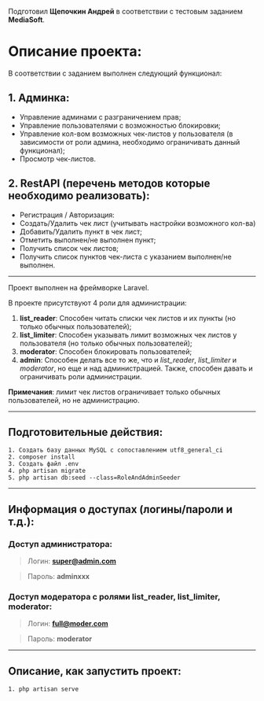 Подготовил **Щепочкин Андрей** в соответствии с тестовым заданием **MediaSoft**.

# Описание проекта:

В соответствии с заданием выполнен следующий функционал:
    
## 1. Админка:
- Управление админами с разграничением прав;
- Управление пользователями с возможностью блокировки;
- Управление кол-вом возможных чек-листов у пользователя (в зависимости от роли админа, необходимо ограничивать данный функционал);
- Просмотр чек-листов.

## 2. RestAPI (перечень методов которые необходимо реализовать):
- Регистрация / Авторизация:
- Создать/Удалить чек лист (учитывать настройки возможного кол-ва)
- Добавить/Удалить пункт в чек лист;
- Отметить выполнен/не выполнен пункт;
- Получить список чек листов;
- Получить список пунктов чек-листа с указанием выполнен/не выполнен.
____
Проект выполнен на фреймворке Laravel.

В проекте присутствуют 4 роли для администрации:
1. **list_reader**: Способен читать списки чек листов и их пункты (но только обычных пользователей);
2. **list_limiter**: Способен указывать лимит возможных чек листов у пользователя (но только обычных пользователей);
3. **moderator**: Способен блокировать пользователей;
4. **admin**: Способен делать все то же, что и *list_reader*, *list_limiter* и *moderator*, но еще и над администрацией. Также, способен давать и ограничивать роли администрации.

**Примечания**: лимит чек листов ограничивает только обычных пользователей, но не администрацию.
____
## Подготовительные действия:
    1. Создать базу данных MySQL с сопоставлением utf8_general_ci
    2. composer install
    3. Создать файл .env
    4. php artisan migrate
    5. php artisan db:seed --class=RoleAndAdminSeeder
____
## Информация о доступах (логины/пароли и т.д.):
### Доступ администратора: 
> Логин: **super@admin.com**

> Пароль: **adminxxx**
### Доступ модератора с ролями list_reader, list_limiter, moderator: 

> Логин: **full@moder.com** 

> Пароль: **moderator**
____
## Описание, как запустить проект:
    1. php artisan serve


